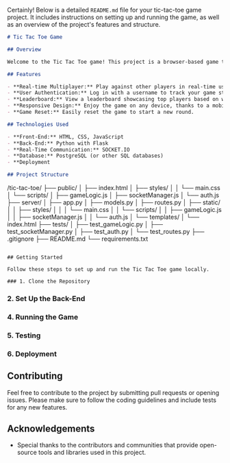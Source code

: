 Certainly! Below is a detailed `README.md` file for your tic-tac-toe game project. It includes instructions on setting up and running the game, as well as an overview of the project's features and structure.

```markdown
# Tic Tac Toe Game

## Overview

Welcome to the Tic Tac Toe game! This project is a browser-based game that allows users to play tic-tac-toe against either a computer or other players in real-time. The game features user authentication, a leaderboard, and a responsive design to ensure a great experience on both desktop and mobile devices.

## Features

- **Real-time Multiplayer:** Play against other players in real-time using SOCKET.IO.
- **User Authentication:** Log in with a username to track your game statistics.
- **Leaderboard:** View a leaderboard showcasing top players based on wins.
- **Responsive Design:** Enjoy the game on any device, thanks to a mobile-friendly interface.
- **Game Reset:** Easily reset the game to start a new round.

## Technologies Used

- **Front-End:** HTML, CSS, JavaScript
- **Back-End:** Python with Flask
- **Real-Time Communication:** SOCKET.IO
- **Database:** PostgreSQL (or other SQL databases)
- **Deployment

## Project Structure

```
/tic-tac-toe/
├── public/
│   ├── index.html
│   ├── styles/
│   │   └── main.css
│   └── scripts/
│       ├── gameLogic.js
│       ├── socketManager.js
│       └── auth.js
├── server/
│   ├── app.py
│   ├── models.py
│   ├── routes.py
│   ├── static/
│   │   ├── styles/
│   │   │   └── main.css
│   │   └── scripts/
│   │       ├── gameLogic.js
│   │       ├── socketManager.js
│   │       └── auth.js
│   └── templates/
│       └── index.html
├── tests/
│   ├── test_gameLogic.py
│   ├── test_socketManager.py
│   ├── test_auth.py
│   └── test_routes.py
├── .gitignore
├── README.md
└── requirements.txt
```

## Getting Started

Follow these steps to set up and run the Tic Tac Toe game locally.

### 1. Clone the Repository

```

### 2. Set Up the Back-End


### 4. Running the Game

### 5. Testing



### 6. Deployment



## Contributing

Feel free to contribute to the project by submitting pull requests or opening issues. Please make sure to follow the coding guidelines and include tests for any new features.


## Acknowledgements

- Special thanks to the contributors and communities that provide open-source tools and libraries used in this project.
```